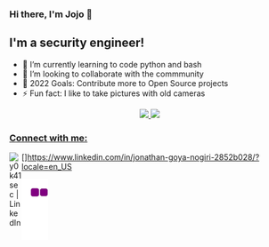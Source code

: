 ### Hi there, I'm Jojo 👋 

## I'm a security engineer!

- 🌱 I’m currently learning to code python and bash
- 👯 I’m looking to collaborate with the commmunity
- 🥅 2022 Goals: Contribute more to Open Source projects
- ⚡ Fun fact: I like to take pictures with old cameras


<div align="center">
  <a href="https://github.com/y0k41sec">
  <img height="180em" src="https://github-readme-stats.vercel.app/api?username=y0k41sec&show_icons=true&theme=tokyonight&include_all_commits=true&count_private=true"/>
  <img height="180em" src="https://github-readme-stats.vercel.app/api/top-langs/?username=y0k41sec&layout=compact&langs_count=7&theme=tokyonight"/>
</div>

### Connect with me:

[<img align="left" alt="y0k41sec | LinkedIn" width="22px" src="https://cdn.jsdelivr.net/npm/simple-icons@v3/icons/linkedin.svg" />]https://www.linkedin.com/in/jonathan-goya-nogiri-2852b028/?locale=en_US

![snake gif](https://github.com/y0k41sec/y0k41sec/blob/output/github-contribution-grid-snake.gif)
